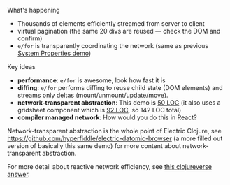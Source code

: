 What's happening
* Thousands of elements efficiently streamed from server to client
* virtual pagination (the same 20 divs are reused — check the DOM and confirm)
* `e/for` is transparently coordinating the network (same as previous [System Properties demo](/user.demo-system-properties!SystemProperties))

Key ideas

* **performance**: `e/for` is awesome, look how fast it is
* **diffing**: `e/for` performs diffing to reuse child state (DOM elements) and streams only deltas (mount/unmount/update/move).
* **network-transparent abstraction**: This demo is [50 LOC](https://github.com/hyperfiddle/electric-examples-app/blob/main/src/user/demo_explorer.cljc) (it also uses a gridsheet component which is [92 LOC](https://github.com/hyperfiddle/electric/blob/master/src/contrib/gridsheet.cljc), so 142 LOC total)
* **compiler managed network**: How would you do this in React?


Network-transparent abstraction is the whole point of Electric Clojure, see <https://github.com/hyperfiddle/electric-datomic-browser> (a more filled out version of basically this same demo) for more content about network-transparent abstraction.

For more detail about reactive network efficiency, see [this clojureverse answer](https://clojureverse.org/t/electric-clojure-a-signals-dsl-for-fullstack-web-ui/9788/32?u=dustingetz).
